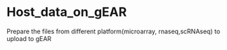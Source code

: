 # Host_data_on_gEAR
Prepare the files from different platform(microarray, rnaseq,scRNAseq) to upload to gEAR
